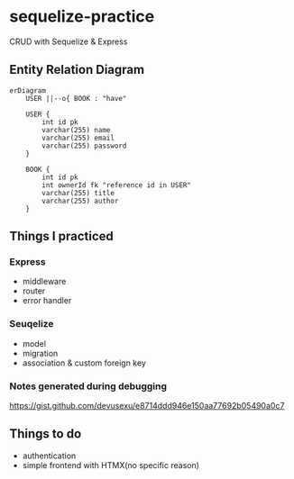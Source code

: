 # sequelize-practice
CRUD with Sequelize & Express

## Entity Relation Diagram
```mermaid
erDiagram
    USER ||--o{ BOOK : "have"

    USER {
        int id pk
        varchar(255) name
        varchar(255) email
        varchar(255) password
    }

    BOOK {
        int id pk
        int ownerId fk "reference id in USER"
        varchar(255) title
        varchar(255) author
    }
```
## Things I practiced
### Express
- middleware
- router
- error handler
### Seuqelize
- model
- migration
- association & custom foreign key
### Notes generated during debugging
https://gist.github.com/devusexu/e8714ddd946e150aa77692b05490a0c7
## Things to do
- authentication
- simple frontend with HTMX(no specific reason)



